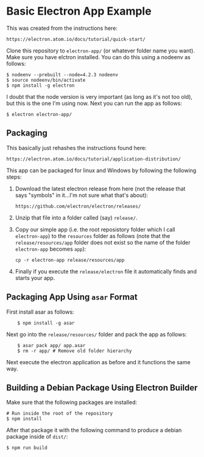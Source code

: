 Basic Electron App Example
==========================

This was created from the instructions here:

    https://electron.atom.io/docs/tutorial/quick-start/

Clone this repository to `electron-app/` (or whatever folder name you want). Make sure
you have elctron installed. You can do this using a nodeenv as follows:

```
$ nodeenv --prebuilt --node=4.2.3 nodeenv
$ source nodeenv/bin/activate
$ npm install -g electron
```

I doubt that the node version is very important (as long as it's not too old),
but this is the one I'm using now. Next you can run the app as follows:

```
$ electron electron-app/
```

Packaging
---------

This basically just rehashes the instructions found here:

    https://electron.atom.io/docs/tutorial/application-distribution/

This app can be packaged for linux and Windows by following the following
steps:

1. Download the latest electron release from here (not the release that says
"symbols" in it...I'm not sure what that's about):

    ```
    https://github.com/electron/electron/releases/
    ```

2. Unzip that file into a folder called (say) `release/`.

3. Copy our simple app (i.e. the root reposistory folder which I call
`electron-app`) to the `resources` folder as follows (note that the
`release/resources/app` folder does not exist so the name of the folder
`electron-app` becomes `app`):

    ```
    cp -r electron-app release/resources/app
    ```

4. Finally if you execute the `release/electron` file it automatically finds
and starts your app.


Packaging App Using `asar` Format
---------------------------------

First install asar as follows:

```
    $ npm install -g asar
```

Next go into the `release/resources/` folder and pack the app as follows:

```
    $ asar pack app/ app.asar
    $ rm -r app/ # Remove old folder hierarchy
```

Next execute the electron application as before and it functions the same way.


Building a Debian Package Using Electron Builder
------------------------------------------------

Make sure that the following packages are installed:

```
# Run inside the root of the repository
$ npm install
```

After that package it with the following command to produce a debian package
inside of `dist/`:

```
$ npm run build
```

